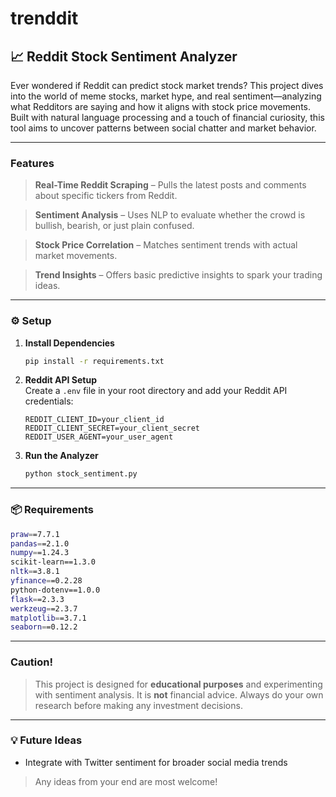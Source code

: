# trenddit

## 📈 Reddit Stock Sentiment Analyzer

Ever wondered if Reddit can predict stock market trends? This project dives into the world of meme stocks, market hype, and real sentiment—analyzing what Redditors are saying and how it aligns with stock price movements. Built with natural language processing and a touch of financial curiosity, this tool aims to uncover patterns between social chatter and market behavior.

---

### Features

> **Real-Time Reddit Scraping** – Pulls the latest posts and comments about specific tickers from Reddit.

> **Sentiment Analysis** – Uses NLP to evaluate whether the crowd is bullish, bearish, or just plain confused.

> **Stock Price Correlation** – Matches sentiment trends with actual market movements.

> **Trend Insights** – Offers basic predictive insights to spark your trading ideas.

---

### ⚙️ Setup

1. **Install Dependencies**  
   ```bash
   pip install -r requirements.txt
   ```

2. **Reddit API Setup**  
   Create a `.env` file in your root directory and add your Reddit API credentials:
   ```env
   REDDIT_CLIENT_ID=your_client_id
   REDDIT_CLIENT_SECRET=your_client_secret
   REDDIT_USER_AGENT=your_user_agent
   ```

3. **Run the Analyzer**  
   ```bash
   python stock_sentiment.py
   ```
---

### 📦 Requirements

```bash
praw==7.7.1
pandas==2.1.0
numpy==1.24.3
scikit-learn==1.3.0
nltk==3.8.1
yfinance==0.2.28
python-dotenv==1.0.0
flask==2.3.3
werkzeug==2.3.7
matplotlib==3.7.1
seaborn==0.12.2 
```

---

### Caution!

> This project is designed for **educational purposes** and experimenting with sentiment analysis. It is **not** financial advice. Always do your own research before making any investment decisions.

---

### 💡 Future Ideas

- Integrate with Twitter sentiment for broader social media trends  
> Any ideas from your end are most welcome!
